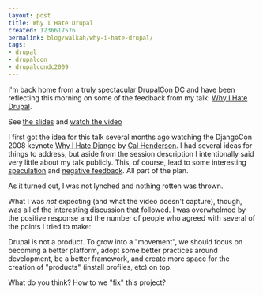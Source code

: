 ```yaml
---
layout: post
title: Why I Hate Drupal
created: 1236617576
permalink: blog/walkah/why-i-hate-drupal/
tags:
- drupal
- drupalcon
- drupalcondc2009
---
```

I'm back home from a truly spectacular [DrupalCon DC](http://dc2009.drupalcon.org/) and have been reflecting this morning on some of the feedback from my talk: [Why I Hate Drupal](http://dc2009.drupalcon.org/session/why-i-hate-drupal).

See [the slides](http://www.slideshare.net/walkah/why-i-hate-drupal) and [watch the video](http://www.archive.org/details/DrupalconDc2009-WhyIHateDrupal)

I first got the idea for this talk several months ago watching the DjangoCon 2008 keynote [Why I Hate Django](http://www.youtube.com/watch?v=i6Fr65PFqfk) by [Cal Henderson](http://www.iamcal.com/). I had several ideas for things to address, but aside from the session description I intentionally said very little about my talk publicly. This, of course, lead to some interesting [speculation](http://dc2009.drupalcon.org/news/100-hot-sessions-tentative-schedule#comment-1644) and [negative feedback](http://dc2009.drupalcon.org/session/why-i-hate-drupal#comment-752). All part of the plan.

As it turned out, I was not lynched and nothing rotten was thrown.

What I was *not* expecting (and what the video doesn't capture), though, was all of the interesting discussion that followed. I was overwhelmed by the positive response and the number of people who agreed with several of the points I tried to make:

Drupal is not a product. To grow into a "movement", we should focus on becoming a better platform, adopt some better practices around development, be a better framework, and create more space for the creation of "products" (install profiles, etc) on top.  

What do you think? How to we "fix" this project?
